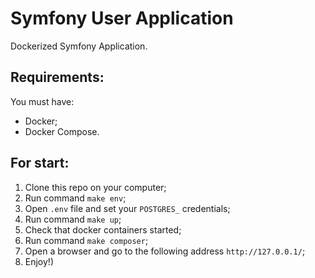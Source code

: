 # Symfony User Application
Dockerized Symfony Application.

## Requirements:
You must have:
- Docker;
- Docker Compose.

## For start:
1. Clone this repo on your computer;
2. Run command `make env`;
3. Open `.env` file and set your `POSTGRES_` credentials;
4. Run command `make up`;
5. Check that docker containers started;
6. Run command `make composer`;
8. Open a browser and go to the following address `http://127.0.0.1/`;
9. Enjoy!)